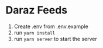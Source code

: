 # Daraz Feeds

1. Create .env from .env.example
2. run `yarn install`
3. run `yarn server` to start the server
